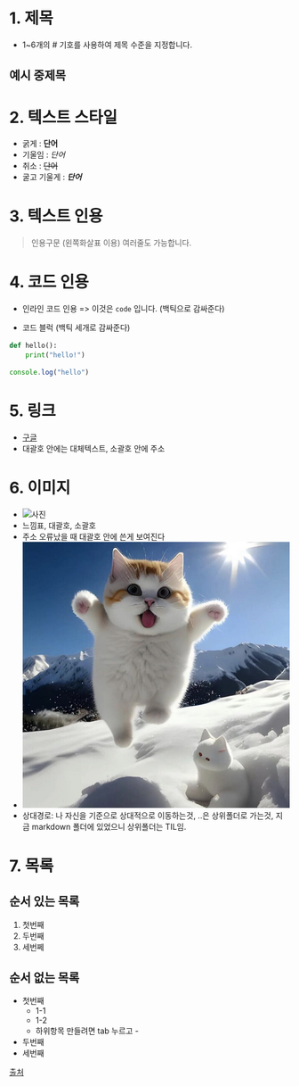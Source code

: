 # 1. 제목
- 1~6개의 # 기호를 사용하여 제목 수준을 지정합니다.

## 예시 중제목

# 2. 텍스트 스타일
- 굵게 : **단어**
- 기울임 : *단어*
- 취소 : ~~단어~~
- 굴고 기울게 : ***단어***

# 3. 텍스트 인용

> 인용구문 (왼쪽화살표 이용)
> 여러줄도 가능합니다.

# 4. 코드 인용

- 인라인 코드 인용 => 이것은 `code` 입니다. (백틱으로 감싸준다)

- 코드 블럭 (백틱 세개로 감싸준다)
```python
def hello():
    print("hello!")
```

```javascript
console.log("hello")
```

# 5. 링크
- [구글](https://google.com)
- 대괄호 안에는 대체텍스트, 소괄호 안에 주소

# 6. 이미지
- ![사진](https://png.pngtree.com/background/20230401/original/pngtree-beautiful-scenery-suitable-for-summer-travel-picture-image_2253560.jpg)
- 느낌표, 대괄호, 소괄호
- 주소 오류났을 때 대괄호 안에 쓴게 보여진다
- ![고양이](../assets/cat.jpeg)
- 상대경로: 나 자신을 기준으로 상대적으로 이동하는것, ..은 상위폴더로 가는것, 지금 markdown 폴더에 있었으니 상위폴더는 TIL임.

# 7. 목록

## 순서 있는 목록
1. 첫번째
2. 두번째
3. 세번쩨

## 순서 없는 목록
- 첫번째
    - 1-1  
    - 1-2
    - 하위항목 만들려면 tab 누르고 -
- 두번째
- 세번째

[출처](https://docs.github.com/ko/get-started/writing-on-github/getting-started-with-writing-and-formatting-on-github/basic-writing-and-formatting-syntax)